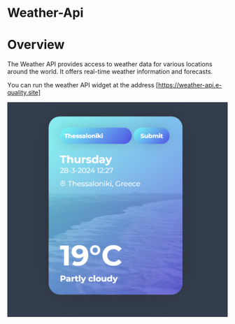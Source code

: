 # Weather-Api

# Overview

The Weather API provides access to weather data for various locations around the world. It offers real-time weather information and forecasts.

 Υou can run the weather API widget at the address [https://weather-api.e-quality.site]

![Screenshot_1](weather.png)


